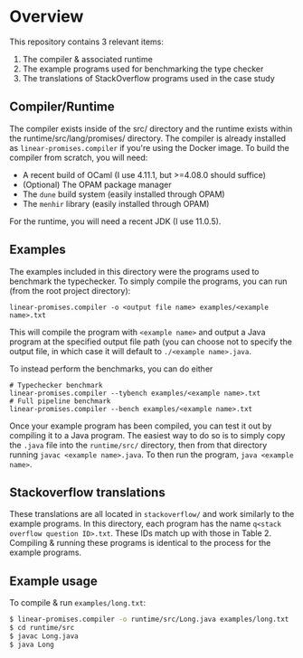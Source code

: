 # Overview

This repository contains 3 relevant items:

1. The compiler & associated runtime
2. The example programs used for benchmarking the type checker
3. The translations of StackOverflow programs used in the case study

## Compiler/Runtime

The compiler exists inside of the src/ directory and the runtime exists
within the runtime/src/lang/promises/ directory. The compiler is already
installed as `linear-promises.compiler` if you're using the Docker image.
To build the compiler from scratch, you will need:

* A recent build of OCaml (I use 4.11.1, but >=4.08.0 should suffice)
* (Optional) The OPAM package manager
* The `dune` build system (easily installed through OPAM)
* The `menhir` library (easily installed through OPAM)

For the runtime, you will need a recent JDK (I use 11.0.5).

## Examples

The examples included in this directory were the programs used to benchmark
the typechecker. To simply compile the programs, you can run (from the root
project directory):

```
linear-promises.compiler -o <output file name> examples/<example name>.txt
```
This will compile the program with `<example name>` and output a Java program
at the specified output file path (you can choose not to specify the output
file, in which case it will default to `./<example name>.java`.

To instead perform the benchmarks, you can do either
```
# Typechecker benchmark
linear-promises.compiler --tybench examples/<example name>.txt
# Full pipeline benchmark
linear-promises.compiler --bench examples/<example name>.txt
```

Once your example program has been compiled, you can test it out by compiling
it to a Java program. The easiest way to do so is to simply copy the `.java`
file into the `runtime/src/` directory, then from that directory running
`javac <example name>.java`. To then run the program, `java <example name>`.

## Stackoverflow translations

These translations are all located in `stackoverflow/` and work similarly to
the example programs. In this directory, each program has the name
`q<stack overflow question ID>.txt`. These IDs match up with those in Table 2.
Compiling & running these programs is identical to the process for the example
programs.

## Example usage

To compile & run `examples/long.txt`:

```bash
$ linear-promises.compiler -o runtime/src/Long.java examples/long.txt
$ cd runtime/src
$ javac Long.java
$ java Long
```
